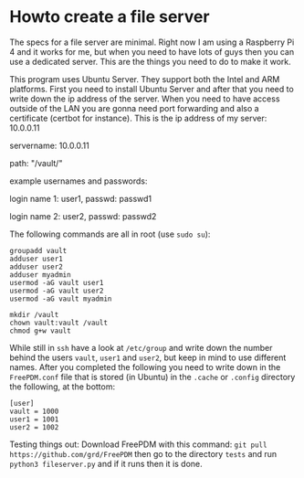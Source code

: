 # Howto create a file server
The specs for a file server are minimal. Right now I am using a Raspberry Pi 4 and it works for me, but when you need to have lots of guys then you can use a dedicated server. This are the things you need to do to make it work.

This program uses Ubuntu Server. They support both the Intel and ARM platforms.
First you need to install Ubuntu Server and after that you need to write down the ip address of the server. When you need to have access outside of the LAN you are gonna need port forwarding and also a certificate (certbot for instance). This is the ip address of my server: 10.0.0.11 

servername: 10.0.0.11

path: "/vault/"

example usernames and passwords:

login name 1: user1, passwd: passwd1

login name 2: user2, passwd: passwd2


The following commands are all in root (use `sudo su`):

```
groupadd vault
adduser user1
adduser user2
adduser myadmin
usermod -aG vault user1
usermod -aG vault user2
usermod -aG vault myadmin

mkdir /vault
chown vault:vault /vault
chmod g+w vault
```

While still in `ssh` have a look at `/etc/group` and write down the number behind the users `vault`, `user1` and `user2`, but keep in mind to use different names. After you completed the following you need to write down in the `FreePDM.conf` file that is stored (in Ubuntu) in the `.cache` or `.config` directory the following, at the bottom:

```
[user]
vault = 1000
user1 = 1001
user2 = 1002
```

Testing things out: Download FreePDM with this command: `git pull https://github.com/grd/FreePDM` then go to the directory `tests` and run `python3 fileserver.py` and if it runs then it is done.